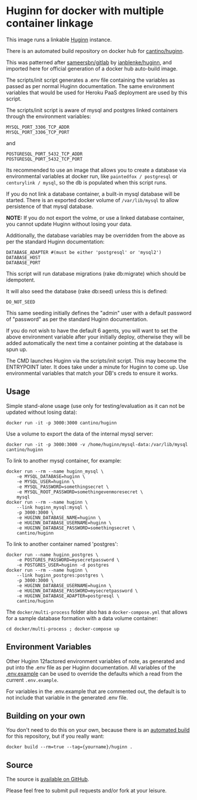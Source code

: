 Huginn for docker with multiple container linkage
=================================================

This image runs a linkable [Huginn](https://github.com/cantino/huginn) instance.

There is an automated build repository on docker hub for [cantino/huginn](https://hub.docker.com/r/cantino/huginn/builds/).

This was patterned after [sameersbn/gitlab](https://registry.hub.docker.com/u/sameersbn/gitlab) by [ianblenke/huginn](http://github.com/ianblenke/huginn), and imported here for official generation of a docker hub auto-build image.

The scripts/init script generates a .env file containing the variables as passed as per normal Huginn documentation.
The same environment variables that would be used for Heroku PaaS deployment are used by this script.

The scripts/init script is aware of mysql and postgres linked containers through the environment variables:

    MYSQL_PORT_3306_TCP_ADDR
    MYSQL_PORT_3306_TCP_PORT

and

    POSTGRESQL_PORT_5432_TCP_ADDR
    POSTGRESQL_PORT_5432_TCP_PORT

Its recommended to use an image that allows you to create a database via environmental variables at docker run, like `paintedfox / postgresql` or `centurylink / mysql`, so the db is populated when this script runs.

If you do not link a database container, a built-in mysql database will be started.
There is an exported docker volume of `/var/lib/mysql` to allow persistence of that mysql database.

__NOTE:__ If you do not export the volme, or use a linked database container, you cannot update Huginn without losing your data.

Additionally, the database variables may be overridden from the above as per the standard Huginn documentation:

    DATABASE_ADAPTER #(must be either 'postgresql' or 'mysql2')
    DATABASE_HOST
    DATABASE_PORT

This script will run database migrations (rake db:migrate) which should be idempotent.

It will also seed the database (rake db:seed) unless this is defined:

    DO_NOT_SEED

This same seeding initially defines the "admin" user with a default password of "password" as per the standard Huginn documentation.

If you do not wish to have the default 6 agents, you will want to set the above environment variable after your initially deploy, otherwise they will be added automatically the next time a container pointing at the database is spun up.

The CMD launches Huginn via the scripts/init script. This may become the ENTRYPOINT later.  It does take under a minute for Huginn to come up.  Use environmental variables that match your DB's creds to ensure it works.

## Usage

Simple stand-alone usage (use only for testing/evaluation as it can not be updated without losing data):

    docker run -it -p 3000:3000 cantino/huginn

Use a volume to export the data of the internal mysql server:

    docker run -it -p 3000:3000 -v /home/huginn/mysql-data:/var/lib/mysql cantino/huginn

To link to another mysql container, for example:

    docker run --rm --name huginn_mysql \
        -e MYSQL_DATABASE=huginn \
        -e MYSQL_USER=huginn \
        -e MYSQL_PASSWORD=somethingsecret \
        -e MYSQL_ROOT_PASSWORD=somethingevenmoresecret \
        mysql
    docker run --rm --name huginn \
        --link huginn_mysql:mysql \
        -p 3000:3000 \
        -e HUGINN_DATABASE_NAME=huginn \
        -e HUGINN_DATABASE_USERNAME=huginn \
        -e HUGINN_DATABASE_PASSWORD=somethingsecret \
        cantino/huginn

To link to another container named 'postgres':

    docker run --name huginn_postgres \
        -e POSTGRES_PASSWORD=mysecretpassword \
        -e POSTGRES_USER=huginn -d postgres
    docker run --rm --name huginn \
        --link huginn_postgres:postgres \
        -p 3000:3000 \
        -e HUGINN_DATABASE_USERNAME=huginn \
        -e HUGINN_DATABASE_PASSWORD=mysecretpassword \
        -e HUGINN_DATABASE_ADAPTER=postgresql \
        cantino/huginn

The `docker/multi-process` folder also has a `docker-compose.yml` that allows for a sample database formation with a data volume container:

    cd docker/multi-process ; docker-compose up

## Environment Variables

Other Huginn 12factored environment variables of note, as generated and put into the .env file as per Huginn documentation. All variables of the [.env.example](https://github.com/cantino/huginn/blob/master/.env.example) can be used to override the defaults which a read from the current `.env.example`.

For variables in the .env.example that are commented out, the default is to not include that variable in the generated .env file.

## Building on your own

You don't need to do this on your own, because there is an [automated build](https://registry.hub.docker.com/u/cantino/huginn/) for this repository, but if you really want:

    docker build --rm=true --tag={yourname}/huginn .

## Source

The source is [available on GitHub](https://github.com/cantino/huginn/docker/multi-process/).

Please feel free to submit pull requests and/or fork at your leisure.


